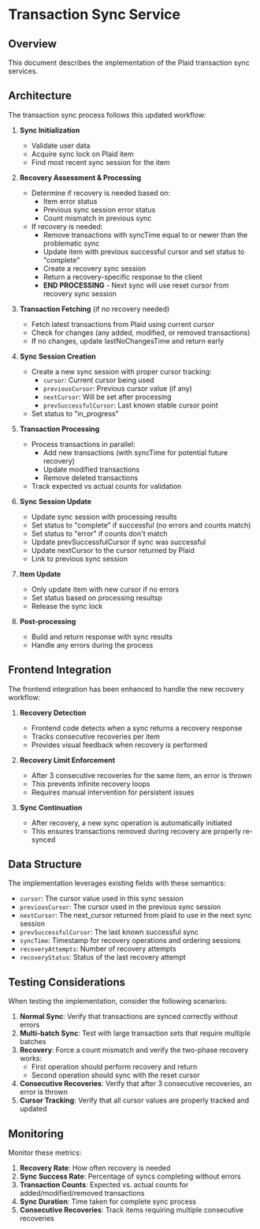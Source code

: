 # Transaction Sync Service

## Overview

This document describes the implementation of the Plaid transaction sync services.

## Architecture

The transaction sync process follows this updated workflow:

1. **Sync Initialization**
   - Validate user data
   - Acquire sync lock on Plaid item
   - Find most recent sync session for the item

2. **Recovery Assessment & Processing**
   - Determine if recovery is needed based on:
     - Item error status
     - Previous sync session error status
     - Count mismatch in previous sync
   - If recovery is needed:
     - Remove transactions with syncTime equal to or newer than the problematic sync
     - Update item with previous successful cursor and set status to "complete"
     - Create a recovery sync session
     - Return a recovery-specific response to the client
     - **END PROCESSING** - Next sync will use reset cursor from recovery sync session

3. **Transaction Fetching** (if no recovery needed)
   - Fetch latest transactions from Plaid using current cursor
   - Check for changes (any added, modified, or removed transactions)
   - If no changes, update lastNoChangesTime and return early

4. **Sync Session Creation**
   - Create a new sync session with proper cursor tracking:
     - `cursor`: Current cursor being used
     - `previousCursor`: Previous cursor value (if any)
     - `nextCursor`: Will be set after processing
     - `prevSuccessfulCursor`: Last known stable cursor point
   - Set status to "in_progress"

5. **Transaction Processing**
   - Process transactions in parallel:
     - Add new transactions (with syncTime for potential future recovery)
     - Update modified transactions
     - Remove deleted transactions
   - Track expected vs actual counts for validation

6. **Sync Session Update**
   - Update sync session with processing results
   - Set status to "complete" if successful (no errors and counts match)
   - Set status to "error" if counts don't match
   - Update prevSuccessfulCursor if sync was successful
   - Update nextCursor to the cursor returned by Plaid
   - Link to previous sync session

7. **Item Update**
   - Only update item with new cursor if no errors
   - Set status based on processing resultsp
   - Release the sync lock

8. **Post-processing**
   - Build and return response with sync results
   - Handle any errors during the process

## Frontend Integration

The frontend integration has been enhanced to handle the new recovery workflow:

1. **Recovery Detection**
   - Frontend code detects when a sync returns a recovery response
   - Tracks consecutive recoveries per item
   - Provides visual feedback when recovery is performed

2. **Recovery Limit Enforcement**
   - After 3 consecutive recoveries for the same item, an error is thrown
   - This prevents infinite recovery loops
   - Requires manual intervention for persistent issues

3. **Sync Continuation**
   - After recovery, a new sync operation is automatically initiated
   - This ensures transactions removed during recovery are properly re-synced

## Data Structure

The implementation leverages existing fields with these semantics:

- `cursor`: The cursor value used in this sync session
- `previousCursor`: The cursor used in the previous sync session
- `nextCursor`: The next_cursor returned from plaid to use in the next sync session
- `prevSuccessfulCursor`: The last known successful sync
- `syncTime`: Timestamp for recovery operations and ordering sessions
- `recoveryAttempts`: Number of recovery attempts
- `recoveryStatus`: Status of the last recovery attempt

## Testing Considerations

When testing the implementation, consider the following scenarios:

1. **Normal Sync**: Verify that transactions are synced correctly without errors
2. **Multi-batch Sync**: Test with large transaction sets that require multiple batches
3. **Recovery**: Force a count mismatch and verify the two-phase recovery works:
   - First operation should perform recovery and return
   - Second operation should sync with the reset cursor
4. **Consecutive Recoveries**: Verify that after 3 consecutive recoveries, an error is thrown
5. **Cursor Tracking**: Verify that all cursor values are properly tracked and updated

## Monitoring

Monitor these metrics:

1. **Recovery Rate**: How often recovery is needed
2. **Sync Success Rate**: Percentage of syncs completing without errors
3. **Transaction Counts**: Expected vs. actual counts for added/modified/removed transactions
4. **Sync Duration**: Time taken for complete sync process
5. **Consecutive Recoveries**: Track items requiring multiple consecutive recoveries 